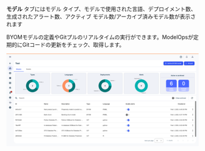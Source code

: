 **モデル** タブにはモデル タイプ、モデルで使用された言語、デプロイメント数、生成されたアラート数、アクティブ モデル数/アーカイブ済みモデル数が表示されます

BYOMモデルの定義やGitプルのリアルタイムの実行ができます。ModelOpsが定期的にGitコードの更新をチェック、取得します。

![ModelOps - Modelsタブ](Images/fgt1739114155978.png)

